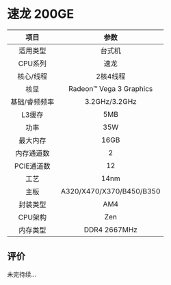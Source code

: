 # 速龙 200GE

| 项目 | 参数 |
| :------: | :------: |
|适用类型 | 台式机|
|CPU系列| 速龙 |
|核心/线程| 2核4线程|
|核显| Radeon™ Vega 3 Graphics |
|基础/睿频频率 |3.2GHz/3.2GHz|
| L3缓存| 5MB|
|功率| 35W |
|最大内存| 16GB |
|内存通道数| 2|
|PCIE通道数| 12 |
|工艺|14nm |
|主板| A320/X470/X370/B450/B350 |
|封装类型| AM4 |
|CPU架构|  Zen  |
|内存类型| DDR4 2667MHz |

## 评价

 未完待续...
